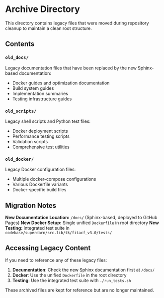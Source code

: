 # Archive Directory

This directory contains legacy files that were moved during repository cleanup to maintain a clean root structure.

## Contents

### `old_docs/`
Legacy documentation files that have been replaced by the new Sphinx-based documentation:
- Docker guides and optimization documentation
- Build system guides
- Implementation summaries
- Testing infrastructure guides

### `old_scripts/`
Legacy shell scripts and Python test files:
- Docker deployment scripts
- Performance testing scripts
- Validation scripts
- Comprehensive test utilities

### `old_docker/`
Legacy Docker configuration files:
- Multiple docker-compose configurations
- Various Dockerfile variants
- Docker-specific build files

## Migration Notes

**New Documentation Location:** `/docs/` (Sphinx-based, deployed to GitHub Pages)
**New Docker Setup:** Single unified `Dockerfile` in root directory
**New Testing:** Integrated test suite in `codebase/superdarn/src.lib/tk/fitacf_v3.0/tests/`

## Accessing Legacy Content

If you need to reference any of these legacy files:

1. **Documentation**: Check the new Sphinx documentation first at `/docs/`
2. **Docker**: Use the unified `Dockerfile` in the root directory
3. **Testing**: Use the integrated test suite with `./run_tests.sh`

These archived files are kept for reference but are no longer maintained.
